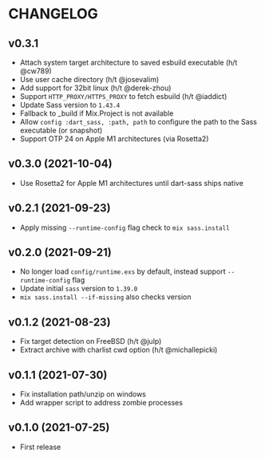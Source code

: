 # CHANGELOG

## v0.3.1

  * Attach system target architecture to saved esbuild executable (h/t @cw789)
  * Use user cache directory (h/t @josevalim)
  * Add support for 32bit linux (h/t @derek-zhou)
  * Support `HTTP_PROXY/HTTPS_PROXY` to fetch esbuild (h/t @iaddict)
  * Update Sass version to `1.43.4`
  * Fallback to _build if Mix.Project is not available
  * Allow `config :dart_sass, :path, path` to configure the path to the Sass executable (or snapshot)
  * Support OTP 24 on Apple M1 architectures (via Rosetta2)

## v0.3.0 (2021-10-04)

  * Use Rosetta2 for Apple M1 architectures until dart-sass ships native
## v0.2.1 (2021-09-23)

  * Apply missing `--runtime-config` flag check to `mix sass.install`

## v0.2.0 (2021-09-21)

  * No longer load `config/runtime.exs` by default, instead support `--runtime-config` flag
  * Update initial `sass` version to `1.39.0`
  * `mix sass.install --if-missing` also checks version

## v0.1.2 (2021-08-23)

  * Fix target detection on FreeBSD (h/t @julp)
  * Extract archive with charlist cwd option (h/t @michallepicki)

## v0.1.1 (2021-07-30)

  * Fix installation path/unzip on windows
  * Add wrapper script to address zombie processes

## v0.1.0 (2021-07-25)

  * First release
